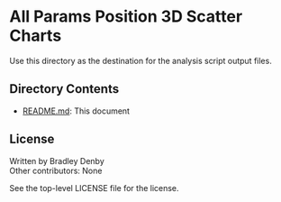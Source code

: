 # All Params Position 3D Scatter Charts

Use this directory as the destination for the analysis script output files.

## Directory Contents

* [README.md](README.md): This document

## License

Written by Bradley Denby  
Other contributors: None

See the top-level LICENSE file for the license.
